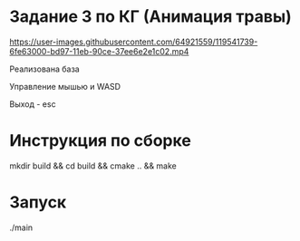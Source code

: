 # Задание 3 по КГ (Анимация травы)


https://user-images.githubusercontent.com/64921559/119541739-6fe63000-bd97-11eb-90ce-37ee6e2e1c02.mp4


Реализована база

Управление мышью и WASD

Выход - esc

# Инструкция по сборке
mkdir build && cd build && cmake .. && make

# Запуск
./main



